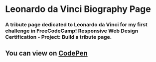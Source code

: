# Leonardo da Vinci Biography Page
### A tribute page dedicated to Leonardo da Vinci for my first challenge in FreeCodeCamp! Responsive Web Design Certification - Project: Build a tribute page.
## You can view on [CodePen](https://codepen.io/cube1774/pen/NWyYVXz)
